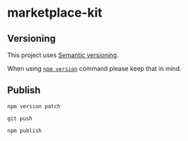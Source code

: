# marketplace-kit


## Versioning

This project uses [Semantic versioning](https://semver.org/).

When using [`npm version`](https://docs.npmjs.com/cli/version) command please keep that in mind.

## Publish

    npm version patch
    
    git push
       
    npm publish
